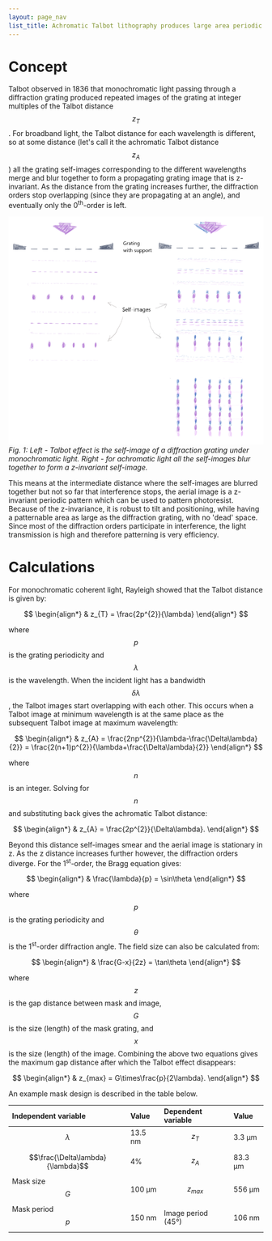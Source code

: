 ```yaml
---
layout: page_nav
list_title: Achromatic Talbot lithography produces large area periodic patterns
---
```


# Concept

Talbot observed in 1836 that monochromatic light passing through a diffraction grating produced repeated images of the grating at integer multiples of the Talbot distance $$z_{T}$$. For broadband light, the Talbot distance for each wavelength is different, so at some distance (let's call it the achromatic Talbot distance $$z_{A}$$) all the grating self-images corresponding to the different wavelengths merge and blur together to form a propagating grating image that is z-invariant. As the distance from the grating increases further, the diffraction orders stop overlapping (since they are propagating at an angle), and eventually only the 0<sup>th</sup>-order is left.

![Talbot1](Talbot1.png)*Fig. 1: Left - Talbot effect is the self-image of a diffraction grating under monochromatic light. Right - for achromatic light all the self-images blur together to form a z-invariant self-image.*

This means at the intermediate distance where the self-images are blurred together but not so far that interference stops, the aerial image is a z-invariant periodic pattern which can be used to pattern photoresist. Because of the z-invariance, it is robust to tilt and positioning, while having a patternable area as large as the diffraction grating, with no 'dead' space. Since most of the diffraction orders participate in interference, the light transmission is high and therefore patterning is very efficiency.

# Calculations

For monochromatic coherent light, Rayleigh showed that the Talbot distance is given by:

$$
\begin{align*}
  & z_{T} = \frac{2p^{2}}{\lambda}
\end{align*}
$$

where $$p$$ is the grating periodicity and $$\lambda$$ is the wavelength. When the incident light has a bandwidth $$\delta\lambda$$, the Talbot images start overlapping with each other. This occurs when a Talbot image at minimum wavelength is at the same place as the subsequent Talbot image at maximum wavelength:

$$
\begin{align*}
  & z_{A} = \frac{2np^{2}}{\lambda-\frac{\Delta\lambda}{2}} = \frac{2(n+1)p^{2}}{\lambda+\frac{\Delta\lambda}{2}}
\end{align*}
$$

where $$n$$ is an integer. Solving for $$n$$ and substituting back gives the achromatic Talbot distance:

$$
\begin{align*}
  & z_{A} = \frac{2p^{2}}{\Delta\lambda}.
\end{align*}
$$

Beyond this distance self-images smear and the aerial image is stationary in z. As the z distance increases further however, the diffraction orders diverge. For the 1<sup>st</sup>-order, the Bragg equation gives:

$$
\begin{align*}
  & \frac{\lambda}{p} = \sin\theta
\end{align*}
$$

where $$p$$ is the grating periodicity and $$\theta$$ is the 1<sup>st</sup>-order diffraction angle. The field size can also be calculated from:

$$
\begin{align*}
  & \frac{G-x}{2z} = \tan\theta
\end{align*}
$$

where $$z$$ is the gap distance between mask and image, $$G$$ is the size (length) of the mask grating, and $$x$$ is the size (length) of the image. Combining the above two equations gives the maximum gap distance after which the Talbot effect disappears:

$$
\begin{align*}
  & z_{max} = G\times\frac{p}{2\lambda}.
\end{align*}
$$

An example mask design is described in the table below.

| Independent variable | Value   | Dependent variable | Value |
|:---------------------|:--------|:-------------------|:------|
| $$\lambda$$ | 13.5 nm | $$z_{T}$$ | 3.3 μm |
| $$\frac{\Delta\lambda}{\lambda}$$ | 4% | $$z_{A}$$ | 83.3 μm |
| Mask size $$G$$ | 100 μm | $$z_{max}$$ | 556 μm |
| Mask period $$p$$ | 150 nm | Image period (45°) | 106 nm |
